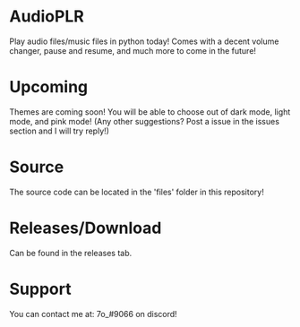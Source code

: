 # AudioPLR
Play audio files/music files in python today!
Comes with a decent volume changer, pause and resume, and much more to come in the future!

# Upcoming

Themes are coming soon!
You will be able to choose out of dark mode, light mode, and pink mode!
(Any other suggestions? Post a issue in the issues section and I will try reply!)

# Source
The source code can be located in the 'files' folder in this repository!

# Releases/Download
Can be found in the releases tab.

# Support
You can contact me at: 7o_#9066 on discord!
